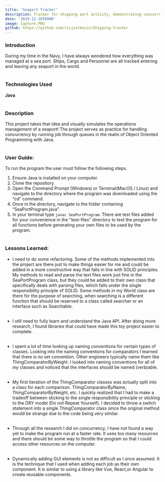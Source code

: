```yaml
---
title: 'Seaport Tracker'
description: Tracker for shipping port activity, demonstrating concurrency through the use of queues and jobs.
date: '2019-12-10T0900'
image: Capture.PNG
github: https://github.com/itsjustkevin/Shipping-Tracker
---
```


### Introduction

During my time in the Navy, I have always wondered how everything was managed at a sea port. Ships, Cargo and Personnel are all tracked entering and leaving any seaport in the world.<br /><br />

### Technologies Used

**Java**
<br /><br />

### Description

This project takes that idea and visually simulates the operations management of a seaport! The project serves as practice for handling concurrency by running job through queues in the realm of Object Oriented Programming with Java.<br /><br />

### User Guide:

To run the program the user must follow the following steps.

1. Ensure Java is installed on your computer.
2. Clone the repository.
3. Open the Command Prompt (Windows) or Terminal(MacOS / Linux) and navigate to the directory where the program was downloaded using the “cd” command.
4. Once in the directory, navigate to the folder containing “SeaPortProgram.java”.
5. In your terminal type `javac SeaPortProgram`.
   There are test files added for your convenience in the "test-files" directory to test the program for all functions before generating your own files to be used by the program.<br /><br />

### Lessons Learned:

- I need to do some refactoring. Some of the methods implemented into the project are there just to make things easier for me and could be added in a more constructive way that falls in line with SOLID principles. My methods to read and parse the text files work just fine in the SeaPortProgram class, but they could be added to their own class that specifically deals with parsing files, which falls under the single responsibility principle of SOLID. Some methods in my World class are there for the purpose of searching, when searching is a different function that should be reserved to a class called searcher or an interface such as Searchable.<br /><br />

- I still need to fully learn and understand the Java API. After doing more research, I found libraries that could have made this toy project easier to complete.<br /><br />

- I spent a lot of time looking up naming conventions for certain types of classes. Looking into the naming conventions for comparators I learned that there is no set convention. Other engineers typically name them like ThingComparatorByWeight. I looked into naming conventions for all of my classes and noticed that the interfaces should be named (verb)able.<br /><br />

- My first iteration of the ThingComparator classes was actually split into a class for each comparison. ThingComparatorByName, ThingComparatorByWeight, etc. I quickly realized that I had to make a tradeoff between sticking to the single responsibility principle or sticking to the DRY model (Do not Repeat Yourself). I decided to throw a switch statement into a single ThingComparator class since the original method would be strange due to the code being very similar.<br /><br />

- Through all the research I did on concurrency, I have not found a way yet to make the program run at a faster rate. It uses too many resources and there should be some way to throttle the program so that I could access other resources on the computer.<br /><br />

- Dynamically adding GUI elements is not as difficult as I once assumed. It is the technique that I used when adding each job as their own component. It is similar to using a library like Vue, React,or Angular to create reusable components.<br />
